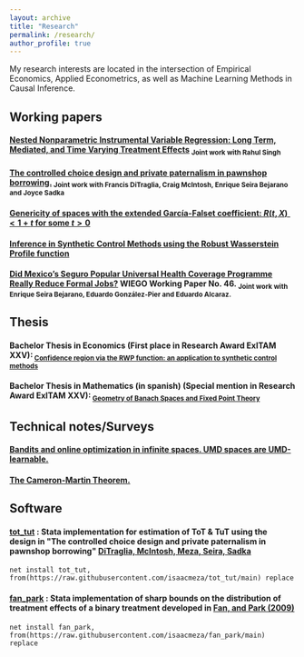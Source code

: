 ```yaml
---
layout: archive
title: "Research"
permalink: /research/
author_profile: true
---
```


My research interests are located in the intersection of Empirical Economics, Applied Econometrics, as well as Machine Learning Methods in Causal Inference.


## Working papers

#### [Nested Nonparametric Instrumental Variable Regression: Long Term, Mediated, and Time Varying Treatment Effects](https://doi.org/10.48550/arXiv.2112.14249) <sub> Joint work with Rahul Singh <sub>

#### [The controlled choice design and private paternalism in pawnshop borrowing.](https://isaacmeza.github.io/personal//files/controlled_choice.pdf) <sub> Joint work with Francis DiTraglia, Craig McIntosh, Enrique Seira Bejarano and Joyce Sadka <sub>

#### [Genericity of spaces with the extended García-Falset coefficient: $R(t,X)<1+t$ for some $t>0$](https://isaacmeza.github.io/personal//files/genericity_garcia_falset.pdf) 

#### [Inference in Synthetic Control Methods using the Robust Wasserstein Profile function](https://isaacmeza.github.io/personal//files/scm_inference.pdf)

#### [Did Mexico’s Seguro Popular Universal Health Coverage Programme Really Reduce Formal Jobs?](https://www.wiego.org/publications/did-mexicos-seguro-popular-universal-health-coverage-programme-really-reduce-formal) WIEGO Working Paper No. 46. <sub> Joint work with Enrique Seira Bejarano, Eduardo González-Pier and Eduardo Alcaraz. <sub>
 
## Thesis


#### Bachelor Thesis in Economics (First place in Research Award ExITAM XXV):<sub> [Confidence region via the RWP function: an application to synthetic control methods](https://isaacmeza.github.io/personal//files/econ_thesis.pdf)

#### Bachelor Thesis in Mathematics (in spanish) (Special mention in Research Award ExITAM XXV):<sub> [Geometry of Banach Spaces and Fixed Point Theory](https://isaacmeza.github.io/personal//files/mathematics_thesis_c.pdf)
  

## Technical notes/Surveys
  
  
#### [Bandits and online optimization in infinite spaces. UMD spaces are UMD-learnable.](https://isaacmeza.github.io/personal//files/umd_umd.pdf)

#### [The Cameron-Martin Theorem.](https://isaacmeza.github.io/personal//files/cameron_martin.pdf)  
 
 
## Software
 
#### [tot_tut](https://github.com/isaacmeza/tot_tut) : Stata implementation for estimation of ToT & TuT using the design in "The controlled choice design and private paternalism in pawnshop borrowing" [DiTraglia, McIntosh, Meza, Seira, Sadka](https://isaacmeza.github.io/personal//files/donde.pdf)
 
 
```
net install tot_tut, from(https://raw.githubusercontent.com/isaacmeza/tot_tut/main) replace
```
 
#### [fan_park](https://github.com/isaacmeza/fan_park) : Stata implementation of sharp bounds on the distribution of treatment effects of a binary treatment developed in [Fan, and Park (2009)](https://doi.org/10.1017/S0266466609990168)
 
 
```
net install fan_park, from(https://raw.githubusercontent.com/isaacmeza/fan_park/main) replace
```
 
  
  
  
